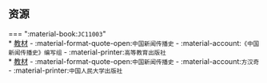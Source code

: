 ## 资源  
=== ":material-book:`JC11003`"  
    * [教材](https://api.ecylt.top/v1/lanzou_link?url=https://cqu-openlib.lanzout.com/iUY5W294q02j&type=down) - :material-format-quote-open:`中国新闻传播史` - :material-account:`《中国新闻传播史》编写组` - :material-printer:`高等教育出版社`  
    * [教材](https://api.ecylt.top/v1/lanzou_link?url=https://cqu-openlib.lanzout.com/iRGT6294qcrg&type=down) - :material-format-quote-open:`中国新闻传播史` - :material-account:`方汉奇` - :material-printer:`中国人民大学出版社`  